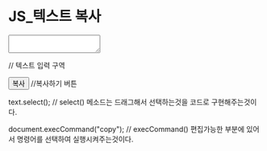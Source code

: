 # JS_텍스트 복사

<textarea id="text"></textarea><br>
// 텍스트 입력 구역

<button id ="copy">복사</button>
//복사하기 버튼

text.select();
// select() 메소드는 드래그해서 선택하는것을 코드로 구현해주는것이다.

document.execCommand("copy");
// execCommand() 편집가능한 부분에 있어서 명령어를 선택하여 실행시켜주는것이다.


